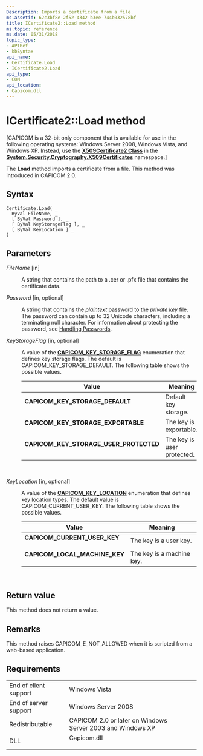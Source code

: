 ```yaml
---
Description: Imports a certificate from a file.
ms.assetid: 62c3bf8e-2f52-4342-b3ee-744b032578bf
title: ICertificate2::Load method
ms.topic: reference
ms.date: 05/31/2018
topic_type:
- APIRef
- kbSyntax
api_name:
- Certificate.Load
- ICertificate2.Load
api_type:
- COM
api_location:
- Capicom.dll
---
```


# ICertificate2::Load method

\[CAPICOM is a 32-bit only component that is available for use in the following operating systems: Windows Server 2008, Windows Vista, and Windows XP. Instead, use the [**X509Certificate2 Class**](https://msdn.microsoft.com/library/Hh424017(v=MSDN.10).aspx) in the [**System.Security.Cryptography.X509Certificates**](https://msdn.microsoft.com/library/73091bzx(v=VS.71).aspx) namespace.\]

The **Load** method imports a certificate from a file. This method was introduced in CAPICOM 2.0.

## Syntax


```VB
Certificate.Load( _
  ByVal FileName, _
  [ ByVal Password ], _
  [ ByVal KeyStorageFlag ], _
  [ ByVal KeyLocation ] _
)
```



## Parameters

<dl> <dt>

*FileName* \[in\]
</dt> <dd>

A string that contains the path to a .cer or .pfx file that contains the certificate data.

</dd> <dt>

*Password* \[in, optional\]
</dt> <dd>

A string that contains the [*plaintext*](https://msdn.microsoft.com/library/ms721603(v=VS.85).aspx) password to the [*private key*](https://msdn.microsoft.com/library/ms721603(v=VS.85).aspx) file. The password can contain up to 32 Unicode characters, including a terminating null character. For information about protecting the password, see [Handling Passwords](https://msdn.microsoft.com/library/ms717799(v=VS.85).aspx).

</dd> <dt>

*KeyStorageFlag* \[in, optional\]
</dt> <dd>

A value of the [**CAPICOM\_KEY\_STORAGE\_FLAG**](capicom-key-storage-flag.md) enumeration that defines key storage flags. The default is CAPICOM\_KEY\_STORAGE\_DEFAULT. The following table shows the possible values.



| Value                                                                                                                                                                                                                           | Meaning                               |
|---------------------------------------------------------------------------------------------------------------------------------------------------------------------------------------------------------------------------------|---------------------------------------|
| <span id="CAPICOM_KEY_STORAGE_DEFAULT"></span><span id="capicom_key_storage_default"></span><dl> <dt>**CAPICOM\_KEY\_STORAGE\_DEFAULT**</dt> </dl>                       | Default key storage.<br/>       |
| <span id="CAPICOM_KEY_STORAGE_EXPORTABLE"></span><span id="capicom_key_storage_exportable"></span><dl> <dt>**CAPICOM\_KEY\_STORAGE\_EXPORTABLE**</dt> </dl>              | The key is exportable.<br/>     |
| <span id="CAPICOM_KEY_STORAGE_USER_PROTECTED"></span><span id="capicom_key_storage_user_protected"></span><dl> <dt>**CAPICOM\_KEY\_STORAGE\_USER\_PROTECTED**</dt> </dl> | The key is user protected.<br/> |



 

</dd> <dt>

*KeyLocation* \[in, optional\]
</dt> <dd>

A value of the [**CAPICOM\_KEY\_LOCATION**](capicom-key-location.md) enumeration that defines key location types. The default value is CAPICOM\_CURRENT\_USER\_KEY. The following table shows the possible values.



| Value                                                                                                                                                                                               | Meaning                              |
|-----------------------------------------------------------------------------------------------------------------------------------------------------------------------------------------------------|--------------------------------------|
| <span id="CAPICOM_CURRENT_USER_KEY"></span><span id="capicom_current_user_key"></span><dl> <dt>**CAPICOM\_CURRENT\_USER\_KEY**</dt> </dl>    | The key is a user key.<br/>    |
| <span id="CAPICOM_LOCAL_MACHINE_KEY"></span><span id="capicom_local_machine_key"></span><dl> <dt>**CAPICOM\_LOCAL\_MACHINE\_KEY**</dt> </dl> | The key is a machine key.<br/> |



 

</dd> </dl>

## Return value

This method does not return a value.

## Remarks

This method raises CAPICOM\_E\_NOT\_ALLOWED when it is scripted from a web-based application.

## Requirements



|                                  |                                                                                        |
|----------------------------------|----------------------------------------------------------------------------------------|
| End of client support<br/> | Windows Vista<br/>                                                               |
| End of server support<br/> | Windows Server 2008<br/>                                                         |
| Redistributable<br/>       | CAPICOM 2.0 or later on Windows Server 2003 and Windows XP<br/>                  |
| DLL<br/>                   | <dl> <dt>Capicom.dll</dt> </dl> |



 

 




